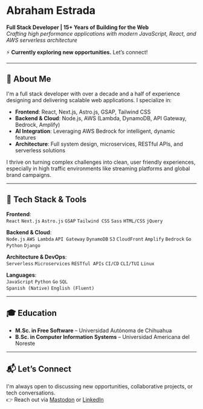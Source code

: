 # Abraham Estrada

**Full Stack Developer | 15+ Years of Building for the Web**\
_Crafting high performance applications with modern JavaScript, React, and AWS serverless architecture_

⚡️ **Currently exploring new opportunities.** Let’s connect!

---

## 🚀 About Me

I'm a full stack developer with over a decade and a half of experience designing and delivering scalable web applications. I specialize in:

- **Frontend**: React, Next.js, Astro.js, GSAP, Tailwind CSS
- **Backend & Cloud**: Node.js, AWS (Lambda, DynamoDB, API Gateway, Bedrock, Amplify)
- **AI Integration**: Leveraging AWS Bedrock for intelligent, dynamic features
- **Architecture**: Full system design, microservices, RESTful APIs, and serverless solutions

I thrive on turning complex challenges into clean, user friendly experiences, especially in high traffic environments like streaming platforms and global brand campaigns.

---

## 🔧 Tech Stack & Tools

**Frontend**:\
`React` `Next.js` `Astro.js` `GSAP` `Tailwind CSS` `Sass` `HTML/CSS` `jQuery`

**Backend & Cloud**:\
`Node.js` `AWS Lambda` `API Gateway` `DynamoDB` `S3` `CloudFront` `Amplify` `Bedrock` `Go` `Python` `Django`

**Architecture & DevOps**:\
`Serverless` `Microservices` `RESTful APIs` `CI/CD` `CLI/TUI` `Linux`

**Languages**:\
`JavaScript` `Python` `Go` `SQL`\
`Spanish (Native)` `English (Fluent)`

---

## 🎓 Education

- **M.Sc. in Free Software** – Universidad Autónoma de Chihuahua
- **B.Sc. in Computer Information Systems** – Universidad Americana del Noreste

---

## 📬 Let’s Connect

I'm always open to discussing new opportunities, collaborative projects, or tech conversations.\
👉 Reach out via [Mastodon](https://mastodon.social/@AbeEstrada) or [LinkedIn](https://linkedin.com/in/abeestrada)
